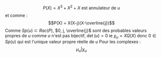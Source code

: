 $$P(X) = X^{3}+ X^{2} + X \text{ est annulateur de }u$$
et comme : 
$$P(X) = X(X-j)(X-\overline{j})$$
Comme $Sp(u) \subset Rac(P)$, $0, j, \overline{j}$ sont des probables valeurs propres de $u$
comme $u$ n'est pas bijectif, $\det(u)=0$ ie $\chi_{u}=XQ(X)$ donc $0 \in Sp(u)$ qui est l'unique valeur propre réelle de $u$
Pour les complexes : 
$$\mu_{u} | \chi_{u}$$
